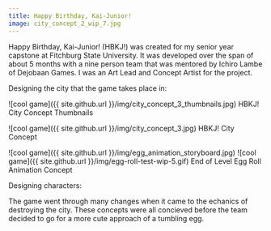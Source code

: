 ```yaml
---
title: Happy Birthday, Kai-Junior!
image: city_concept_2_wip_7.jpg
---
```


Happy Birthday, Kai-Junior! (HBKJ!) was created for my senior year capstone at Fitchburg State University. It was developed over the span of about 5 months with a nine person team that was mentored by Ichiro Lambe of Dejobaan Games. I was an Art Lead and Concept Artist for the project.

Designing the city that the game takes place in:

![cool game]({{ site.github.url }}/img/city_concept_3_thumbnails.jpg)
HBKJ! City Concept Thumbnails

![cool game]({{ site.github.url }}/img/city_concept_3.jpg)
HBKJ! City Concept

![cool game]({{ site.github.url }}/img/egg_animation_storyboard.jpg)
![cool game]({{ site.github.url }}/img/egg-roll-test-wip-5.gif)
End of Level Egg Roll Animation Concept

Designing characters:

The game went through many changes when it came to the echanics of destroying the city. These concepts were all concieved before the team decided to go for a more cute approach of a tumbling egg.


